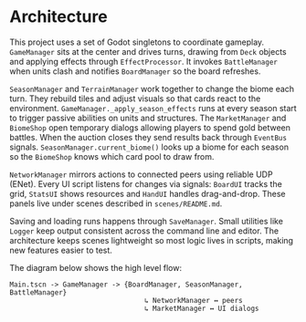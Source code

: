 # Architecture

This project uses a set of Godot singletons to coordinate gameplay. `GameManager` sits at the center and drives turns, drawing from `Deck` objects and applying effects through `EffectProcessor`. It invokes `BattleManager` when units clash and notifies `BoardManager` so the board refreshes.

`SeasonManager` and `TerrainManager` work together to change the biome each turn. They rebuild tiles and adjust visuals so that cards react to the environment. `GameManager._apply_season_effects` runs at every season start to trigger passive abilities on units and structures. The `MarketManager` and `BiomeShop` open temporary dialogs allowing players to spend gold between battles. When the auction closes they send results back through `EventBus` signals.
`SeasonManager.current_biome()` looks up a biome for each season so the `BiomeShop` knows which card pool to draw from.

`NetworkManager` mirrors actions to connected peers using reliable UDP (ENet). Every UI script listens for changes via signals: `BoardUI` tracks the grid, `StatsUI` shows resources and `HandUI` handles drag-and-drop. These panels live under scenes described in `scenes/README.md`.

Saving and loading runs happens through `SaveManager`. Small utilities like `Logger` keep output consistent across the command line and editor. The architecture keeps scenes lightweight so most logic lives in scripts, making new features easier to test.

The diagram below shows the high level flow:

```
Main.tscn -> GameManager -> {BoardManager, SeasonManager, BattleManager}
                                 ↳ NetworkManager ↔ peers
                                 ↳ MarketManager ↔ UI dialogs
```
